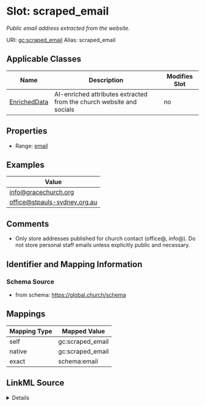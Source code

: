 

# Slot: scraped_email 


_Public email address extracted from the website._





URI: [gc:scraped_email](https://global.church/schema/scraped_email)
Alias: scraped_email

<!-- no inheritance hierarchy -->





## Applicable Classes

| Name | Description | Modifies Slot |
| --- | --- | --- |
| [EnrichedData](EnrichedData.md) | AI-enriched attributes extracted from the church website and socials |  no  |






## Properties

* Range: [email](email.md)





## Examples

| Value |
| --- |
| info@gracechurch.org |
| office@stpauls-sydney.org.au |

## Comments

* Only store addresses published for church contact (office@, info@).
Do not store personal staff emails unless explicitly public and necessary.


## Identifier and Mapping Information






### Schema Source


* from schema: https://global.church/schema




## Mappings

| Mapping Type | Mapped Value |
| ---  | ---  |
| self | gc:scraped_email |
| native | gc:scraped_email |
| exact | schema:email |




## LinkML Source

<details>
```yaml
name: scraped_email
description: Public email address extracted from the website.
comments:
- 'Only store addresses published for church contact (office@, info@).

  Do not store personal staff emails unless explicitly public and necessary.

  '
examples:
- value: info@gracechurch.org
  description: Generic church inbox.
- value: office@stpauls-sydney.org.au
  description: Office contact.
in_subset:
- internal
- pii
- enrichment
from_schema: https://global.church/schema
exact_mappings:
- schema:email
rank: 1000
alias: scraped_email
domain_of:
- EnrichedData
range: email

```
</details>